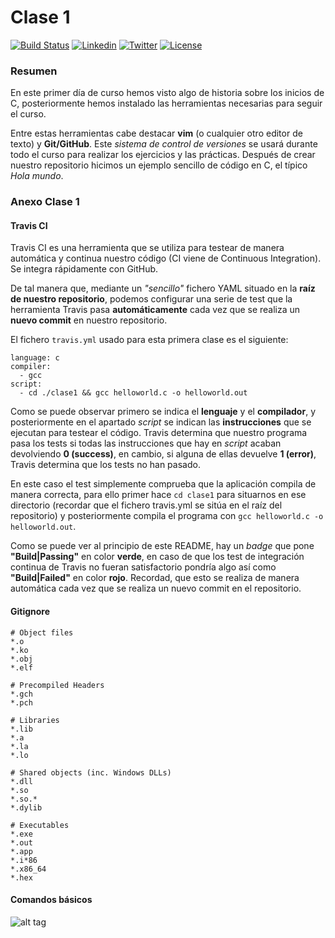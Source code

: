 # Clase 1
[![Build Status](https://travis-ci.org/carrodher/cursoc-carlos.svg?branch=master)](https://travis-ci.org/carrodher/cursoc-carlos)
[![Linkedin](https://img.shields.io/badge/LinkedIn-Carlos-blue.svg)](https://es.linkedin.com/in/carlosrodriguezhernandez)
[![Twitter](https://img.shields.io/badge/Twitter-carrodher-blue.svg)](https://twitter.com/carrodher)
[![License](https://img.shields.io/badge/License-BY/NC-yellow.svg)](https://github.com/carrodher/cursoc-carlos/blob/master/LICENSE)

### Resumen
En este primer día de curso hemos visto algo de historia sobre los inicios de C, posteriormente hemos instalado las herramientas necesarias para seguir el curso.

Entre estas herramientas cabe destacar **vim** (o cualquier otro editor de texto) y **Git/GitHub**. Este _sistema de control de versiones_ se usará durante todo el curso para realizar los ejercicios y las prácticas. Después de crear nuestro repositorio hicimos un ejemplo sencillo de código en C, el típico _Hola mundo_.

### Anexo Clase 1
#### Travis CI
Travis CI es una herramienta que se utiliza para testear de manera automática y continua nuestro código (CI viene de Continuous Integration). Se integra rápidamente con GitHub.

De tal manera que, mediante un _"sencillo"_ fichero YAML situado en la **raíz de nuestro repositorio**, podemos configurar una serie de test que la herramienta Travis pasa **automáticamente** cada vez que se realiza un **nuevo commit** en nuestro repositorio.

El fichero ```travis.yml``` usado para esta primera clase es el siguiente:
```<yaml>
language: c
compiler:
  - gcc
script:
  - cd ./clase1 && gcc helloworld.c -o helloworld.out
```

Como se puede observar primero se indica el **lenguaje** y el **compilador**, y posteriormente en el apartado _script_ se indican las **instrucciones** que se ejecutan para testear el código. Travis determina que nuestro programa pasa los tests si todas las instrucciones que hay en _script_ acaban devolviendo **0 (success)**, en cambio, si alguna de ellas devuelve **1 (error)**, Travis determina que los tests no han pasado.

En este caso el test simplemente comprueba que la aplicación compila de manera correcta, para ello primer hace ```cd clase1``` para situarnos en ese directorio (recordar que el fichero travis.yml se sitúa en el raíz del repositorio) y posteriormente compila el programa con ```gcc helloworld.c -o helloworld.out```.

Como se puede ver al principio de este README, hay un _badge_ que pone **"Build|Passing"** en color **verde**, en caso de que los test de integración continua de Travis no fueran satisfactorio pondría algo así como **"Build|Failed"** en color **rojo**. Recordad, que esto se realiza de manera automática cada vez que se realiza un nuevo commit en el repositorio.
#### Gitignore
```
# Object files
*.o
*.ko
*.obj
*.elf

# Precompiled Headers
*.gch
*.pch

# Libraries
*.lib
*.a
*.la
*.lo

# Shared objects (inc. Windows DLLs)
*.dll
*.so
*.so.*
*.dylib

# Executables
*.exe
*.out
*.app
*.i*86
*.x86_64
*.hex
```

#### Comandos básicos
![alt tag](https://github.com/carrodher/cursoc-carlos/blob/master/clase1/comandosGit.png "Comandos Git")
